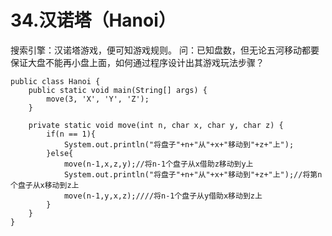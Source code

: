 # 34.汉诺塔（Hanoi）
搜索引擎：汉诺塔游戏，便可知游戏规则。
问：已知盘数，但无论五河移动都要保证大盘不能再小盘上面，如何通过程序设计出其游戏玩法步骤？
~~~
public class Hanoi {
	public static void main(String[] args) {
		move(3, 'X', 'Y', 'Z');
	}

	private static void move(int n, char x, char y, char z) {
		if(n == 1){
			System.out.println("将盘子"+n+"从"+x+"移动到"+z+"上");
		}else{
			move(n-1,x,z,y);//将n-1个盘子从x借助z移动到y上
			System.out.println("将盘子"+n+"从"+x+"移动到"+z+"上");//将第n个盘子从x移动到z上
			move(n-1,y,x,z);////将n-1个盘子从y借助x移动到z上
		}
	}
}
~~~
